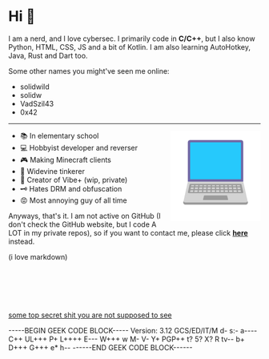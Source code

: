 # Hi 👋

I am a nerd, and I love cybersec.
I primarily code in **C/C++**, but I also know Python, HTML, CSS, JS and a bit of Kotlin. I am also learning AutoHotkey, Java, Rust and Dart too.

Some other names you might've seen me online:
- solidwild
- solidw
- VadSzil43
- 0x42

* * *

<img align="right" width="180" src="https://github.com/VadSzil42/VadSzil42/blob/main/laptop.png" />

* 📚 In elementary school
* 💻 Hobbyist developer and reverser
* 🎮 Making Minecraft clients
* 🍿 Widevine tinkerer
* 💬 Creator of Vibe+ (wip, private)
* 🗝️ Hates DRM and obfuscation
* 😡 Most annoying guy of all time

Anyways, that's it. I am not active on GitHub (I don't check the GitHub website, but I code A LOT in my private repos), so if you want to contact me, please click **[here](https://solidwild.yrs.lol)** instead.

(i love markdown)

<br /> <br /> <br /> <br /> <br /> 
[some top secret shit you are not supposed to see](https://www.youtube.com/watch?v=dQw4w9WgXcQ)

-----BEGIN GEEK CODE BLOCK-----
Version: 3.12
GCS/ED/IT/M d- s:- a---- C++
UL+++ P+ L++++ E--- W+++ w M- V- Y+
PGP++ t? 5? X? R tv-- b+ D+++
G+++ e* h--
------END GEEK CODE BLOCK------
